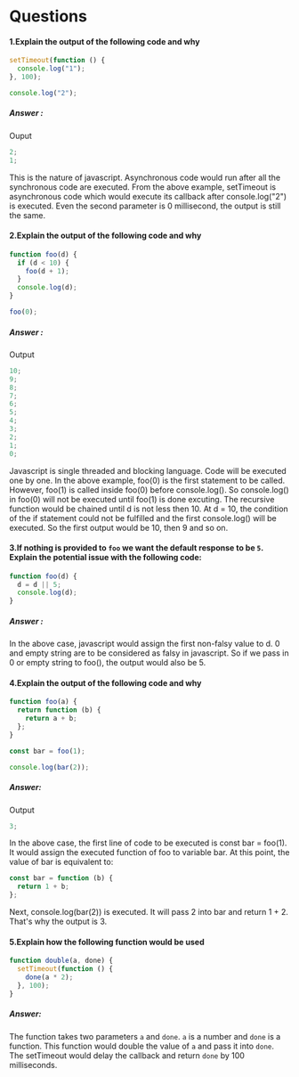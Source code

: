 # Questions

#### 1.Explain the output of the following code and why

```jsx
setTimeout(function () {
  console.log("1");
}, 100);

console.log("2");
```

##### Answer :

Ouput

```jsx
2;
1;
```

This is the nature of javascript. Asynchronous code would run after all the synchronous code are executed. From the above example, setTimeout is asynchronous code which would execute its callback after console.log("2") is executed. Even the second parameter is 0 millisecond, the output is still the same.

#### 2.Explain the output of the following code and why

```jsx
function foo(d) {
  if (d < 10) {
    foo(d + 1);
  }
  console.log(d);
}

foo(0);
```

##### Answer :

Output

```jsx
10;
9;
8;
7;
6;
5;
4;
3;
2;
1;
0;
```

Javascript is single threaded and blocking language. Code will be executed one by one. In the above example, foo(0) is the first statement to be called. However, foo(1) is called inside foo(0) before console.log(). So console.log() in foo(0) will not be executed until foo(1) is done excuting. The recursive function would be chained until d is not less then 10. At d = 10, the condition of the if statement could not be fulfilled and the first console.log() will be executed. So the first output would be 10, then 9 and so on.

#### 3.If nothing is provided to `foo` we want the default response to be `5`. Explain the potential issue with the following code:

```jsx
function foo(d) {
  d = d || 5;
  console.log(d);
}
```

##### Answer :

In the above case, javascript would assign the first non-falsy value to d. 0 and empty string are to be considered as falsy in javascript. So if we pass in 0 or empty string to foo(), the output would also be 5.

#### 4.Explain the output of the following code and why

```jsx
function foo(a) {
  return function (b) {
    return a + b;
  };
}

const bar = foo(1);

console.log(bar(2));
```

##### Answer:

Output

```jsx
3;
```

In the above case, the first line of code to be executed is const bar = foo(1). It would assign the executed function of foo to variable bar. At this point, the value of bar is equivalent to:

```jsx
const bar = function (b) {
  return 1 + b;
};
```

Next, console.log(bar(2)) is executed. It will pass 2 into bar and return 1 + 2. That's why the output is 3.

#### 5.Explain how the following function would be used

```jsx
function double(a, done) {
  setTimeout(function () {
    done(a * 2);
  }, 100);
}
```

##### Answer:

The function takes two parameters `a` and `done`. `a` is a number and `done` is a function. This function would double the value of `a` and pass it into `done`. The setTimeout would delay the callback and return `done` by 100 milliseconds.
